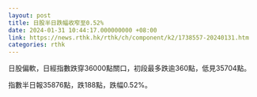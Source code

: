 ```yaml
---
layout: post
title: 日股半日跌幅收窄至0.52%
date: 2024-01-31 10:44:17.000000000 +08:00
link: https://news.rthk.hk/rthk/ch/component/k2/1738557-20240131.htm
categories: rthk
---
```


日股偏軟，日經指數跌穿36000點關口，初段最多跌逾360點，低見35704點。

指數半日報35876點，跌188點，跌幅0.52%。
